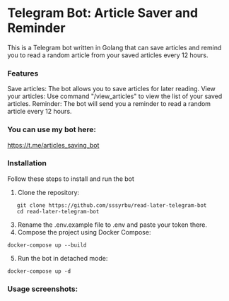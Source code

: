 # Telegram Bot: Article Saver and Reminder
This is a Telegram bot written in Golang that can save articles and remind you to read a random article from your saved articles every 12 hours.

### Features
Save articles: The bot allows you to save articles for later reading.
View your articles: Use command "/view_articles" to view the list of your saved articles.
Reminder: The bot will send you a reminder to read a random article every 12 hours.

### You can use my bot here:
https://t.me/articles_saving_bot

### Installation
Follow these steps to install and run the bot
1. Clone the repository:
```
   git clone https://github.com/sssyrbu/read-later-telegram-bot
   cd read-later-telegram-bot
```
3. Rename the .env.example file to .env and paste your token there.
4. Compose the project using Docker Compose:
``` 
docker-compose up --build
```
5. Run the bot in detached mode:
```
docker-compose up -d
```

### Usage screenshots:
